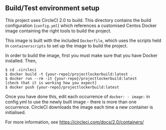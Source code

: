 ## Build/Test environment setup

This project uses CircleCI 2.0 to build.
This directory contains the build configuration (`config.yml`) which references
a customised Centos Docker image containing the right tools to build the project.

This image is built with the included `Dockerfile`, which uses the scripts held in `containerscripts` to set up the image to build the project.

In order to build the image, first you must make sure that you have Docker installed.  Then, 

```$bash
$ cd .circleci
$ docker build -t {your-repo}/projectlockerbuild:latest .
$ docker run --rm -it {your-repo}/projectlockerbuild:latest
[check that it is working how you expect]
$ docker push {your-repo}/projectlockerbuild:latest
```

Once you have done this, edit each occurrence of `docker: - image:` in config.yml to use the newly built image - there is more than one occurrence.
CircleCI downloads the image each time a new container is initialised.

For more information, see https://circleci.com/docs/2.0/containers/
